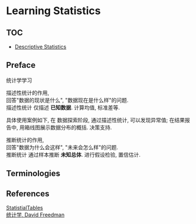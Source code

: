 
# Learning Statistics
<!-- 统计学学习 -->
## TOC

- [Descriptive Statistics](./01-descriptive-statistics/TOC.md/#toc)

## Preface

统计学学习

描述性统计的作用,\
回答"数据的现状是什么", "数据现在是什么样"的问题.\
描述性统计 仅描述 **已知数据**. 计算均值, 标准差等.

具体使用案例如下, 在 数据探索阶段, 通过描述性统计, 可以发现异常值; 在结果报告中, 用箱线图展示数据分布的概括. 决策支持.

推断统计的作用,\
回答"数据为什么会这样", "未来会怎么样"的问题.\
推断统计 通过样本推断 **未知总体**. 进行假设检验, 置信估计.

## Terminologies

## References
<!-- 参考资料 -->
[StatistialTables](../docs/references/StatistialTables.pdf)\
[统计学, David Freedman](../docs/references/统计学，第2版%20-%20(美)David%20Freedman等[著].pdf)
<!-- EOF -->
